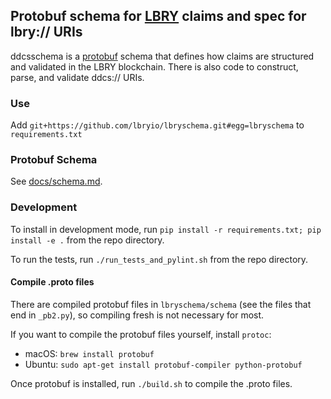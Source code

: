 ## Protobuf schema for [LBRY](https://github.com/lbryio/lbry) claims and spec for lbry:// URIs

ddcsschema is a [protobuf](https://github.com/google/protobuf) schema that defines how claims are structured and validated in the LBRY blockchain.
There is also code to construct, parse, and validate ddcs:// URIs.

### Use

Add `git+https://github.com/lbryio/lbryschema.git#egg=lbryschema` to `requirements.txt`

### Protobuf Schema

See [docs/schema.md](https://github.com/lbryio/lbryschema/blob/master/docs/schema.md).

### Development

To install in development mode, run `pip install -r requirements.txt; pip install -e .` from the repo directory.

To run the tests, run `./run_tests_and_pylint.sh` from the repo directory.

#### Compile .proto files

There are compiled protobuf files in `lbryschema/schema` (see the files that end in `_pb2.py`), so compiling fresh is not necessary for most.   

If you want to compile the protobuf files yourself, install `protoc`:

- macOS: `brew install protobuf`
- Ubuntu: `sudo apt-get install protobuf-compiler python-protobuf`
 
Once protobuf is installed, run `./build.sh` to compile the .proto files.

